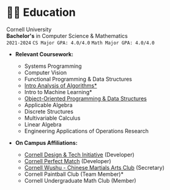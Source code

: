 # 👨‍🎓 Education

Cornell University <br />
**Bachelor's** in Computer Science & Mathematics <br />
`2021-2024` `CS Major GPA: 4.0/4.0` `Math Major GPA: 4.0/4.0`

- **Relevant Coursework:**
  
  - Systems Programming
  - Computer Vision
  - Functional Programming & Data Structures
  - [Intro Analysis of Algorithms\*](https://github.com/pratyush1712/cs4820)
  - Intro to Machine Learning\*
  - [Object-Oriented Programming & Data Structures](https://github.com/pratyush1712/orb-game)
  - Applicable Algebra
  - Discrete Structures
  - Multivariable Calculus
  - Linear Algebra
  - Engineering Applications of Operations Research

- **On Campus Affiliations:**
  - [Cornell Design & Tech Initiative](https://www.cornelldti.org/) (Developer)
  - [Cornell Perfect Match](https://perfectmatch.ai/) (Developer)
  - [Cornell Wushu - Chinese Martials Arts Club](https://cornellwushu.github.io/) (Secretary)
  - Cornell Paintball Club (Team Member)\*
  - Cornell Undergraduate Math Club (Member)
